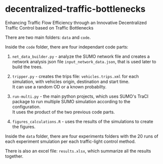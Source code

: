 # decentralized-traffic-bottlenecks
Enhancing Traffic Flow Efficiency through an Innovative Decentralized Traffic Control based on Traffic Bottlenecks

There are two main folders: `data` and `code`. 

Inside the `code` folder, there are four independant code parts: 

1. `net_data_builder.py` - analyze the SUMO network file and creates a network analysis json file `input_network_data.json`, that is used later to build the trees. 

2. `tripper.py` - creates the trips file: `vehicles.trips.xml` for each simulation, with vehicles origin, destination and start time.  
	   It can use a random OD or a known probabilty.  

3. `run-multi.py` - the main python projects, which uses SUMO's TraCI package to run multiple SUMO simulation according to the configuration.  
	   It uses the product of the two previous code parts.  

4. `figures_calculations.R` - uses the results of the simulations to create the figures.  
	
Inside the `data` folder, there are four experiments folders with the 20 runs of each experiment smulation per each traffic-light control method.  

There is also an excel file: `results.xlsx`, which summarize all the results together. 
